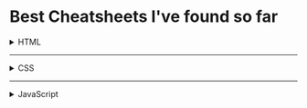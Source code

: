 # Best Cheatsheets I've found so far

<details><summary> HTML </summary>
  
|  Preview ⠀⠀⠀⠀⠀⠀⠀⠀⠀⠀⠀⠀⠀⠀  |      Notes   ⠀⠀⠀⠀⠀⠀⠀⠀⠀⠀⠀⠀⠀⠀ |  Download |
|----------|:-------------:|:------:|
| col 1 is |  left-aligned | [⬇️](https://example.com) |
  
</details>

***

<details><summary> CSS </summary>
  
## Overview
  
|  Preview ⠀⠀⠀⠀⠀  |      Notes   ⠀⠀⠀⠀⠀⠀⠀⠀⠀⠀⠀⠀⠀⠀ |  Download |
|----------|:-------------:|:-----:|
|  <a href="https://github.com/Closer2U/sides/blob/2bedda3bdf8b5483a0d861e9e31ea8e603b87b6b/assets/cheatheets/CSS3-Cheat-Sheet.pdf"><img src="https://ghcdn.rawgit.org/Closer2U/sides/b74595b239532449bb62e3c2b45992875fefd56b/assets/cheatheets/css3.png" loading="lazy" height="75" width="50" > </a>|  complete list of all available tags | [⬇️](https://github.com/Closer2U/sides/raw/main/assets/cheatheets/CSS3-Cheat-Sheet.pdf) |
  
## flexbox

|  Preview ⠀⠀⠀⠀⠀⠀⠀⠀⠀⠀⠀⠀⠀⠀  |      Notes   ⠀⠀⠀⠀⠀⠀⠀⠀⠀⠀⠀⠀⠀⠀ |  Download |
|----------|:-------------:|:-----:|
| </>|  left-aligned | [⬇️](https://example.com) |


## grid

|  Preview ⠀⠀⠀⠀⠀⠀⠀⠀⠀⠀⠀⠀⠀⠀  |      Notes   ⠀⠀⠀⠀⠀⠀⠀⠀⠀⠀⠀⠀⠀⠀ |  Download |
|----------|:-------------:|:-----:|
| col 1 is |  left-aligned | [⬇️](https://example.com) |
  
</details>

***

<details><summary> JavaScript </summary>
  
|  Preview ⠀⠀⠀⠀⠀⠀⠀⠀⠀⠀⠀⠀⠀⠀  |      Notes   ⠀⠀⠀⠀⠀⠀⠀⠀⠀⠀⠀⠀⠀⠀ |  Download |
|----------|:-------------:|:------:|
| col 1 is |  left-aligned | [⬇️](https://example.com) |
  
</details>

